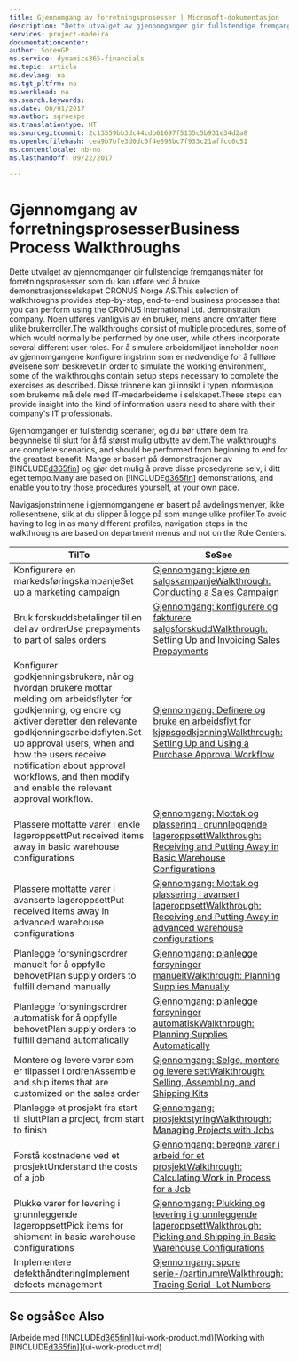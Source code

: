 ```yaml
---
title: Gjennomgang av forretningsprosesser | Microsoft-dokumentasjon
description: "Dette utvalget av gjennomganger gir fullstendige fremgangsmåter for forretningsprosesser som du kan utføre ved å bruke demonstrasjonsselskapet CRONUS Norge AS. Noen utføres vanligvis av én bruker, mens andre omfatter flere ulike brukerroller. For å simulere arbeidsmiljøet inneholder noen av gjennomgangene konfigureringstrinn som er nødvendige for å fullføre øvelsene som beskrevet. Disse trinnene kan gi innsikt i typen informasjon som brukerne må dele med IT-medarbeiderne i selskapet."
services: project-madeira
documentationcenter: 
author: SorenGP
ms.service: dynamics365-financials
ms.topic: article
ms.devlang: na
ms.tgt_pltfrm: na
ms.workload: na
ms.search.keywords: 
ms.date: 08/01/2017
ms.author: sgroespe
ms.translationtype: HT
ms.sourcegitcommit: 2c13559bb3dc44cdb61697f5135c5b931e34d2a8
ms.openlocfilehash: cea9b7bfe3d0dc0f4e698bc7f933c21affcc0c51
ms.contentlocale: nb-no
ms.lasthandoff: 09/22/2017

---
```

# <a name="business-process-walkthroughs"></a><span data-ttu-id="240a8-106">Gjennomgang av forretningsprosesser</span><span class="sxs-lookup"><span data-stu-id="240a8-106">Business Process Walkthroughs</span></span>
<span data-ttu-id="240a8-107">Dette utvalget av gjennomganger gir fullstendige fremgangsmåter for forretningsprosesser som du kan utføre ved å bruke demonstrasjonsselskapet CRONUS Norge AS.</span><span class="sxs-lookup"><span data-stu-id="240a8-107">This selection of walkthroughs provides step-by-step, end-to-end business processes that you can perform using the CRONUS International Ltd. demonstration company.</span></span> <span data-ttu-id="240a8-108">Noen utføres vanligvis av én bruker, mens andre omfatter flere ulike brukerroller.</span><span class="sxs-lookup"><span data-stu-id="240a8-108">The walkthroughs consist of multiple procedures, some of which would normally be performed by one user, while others incorporate several different user roles.</span></span> <span data-ttu-id="240a8-109">For å simulere arbeidsmiljøet inneholder noen av gjennomgangene konfigureringstrinn som er nødvendige for å fullføre øvelsene som beskrevet.</span><span class="sxs-lookup"><span data-stu-id="240a8-109">In order to simulate the working environment, some of the walkthroughs contain setup steps necessary to complete the exercises as described.</span></span> <span data-ttu-id="240a8-110">Disse trinnene kan gi innsikt i typen informasjon som brukerne må dele med IT-medarbeiderne i selskapet.</span><span class="sxs-lookup"><span data-stu-id="240a8-110">These steps can provide insight into the kind of information users need to share with their company's IT professionals.</span></span>  

 <span data-ttu-id="240a8-111">Gjennomganger er fullstendig scenarier, og du bør utføre dem fra begynnelse til slutt for å få størst mulig utbytte av dem.</span><span class="sxs-lookup"><span data-stu-id="240a8-111">The walkthroughs are complete scenarios, and should be performed from beginning to end for the greatest benefit.</span></span> <span data-ttu-id="240a8-112">Mange er basert på demonstrasjoner av [!INCLUDE[d365fin](includes/d365fin_md.md)] og gjør det mulig å prøve disse prosedyrene selv, i ditt eget tempo.</span><span class="sxs-lookup"><span data-stu-id="240a8-112">Many are based on [!INCLUDE[d365fin](includes/d365fin_md.md)] demonstrations, and enable you to try those procedures yourself, at your own pace.</span></span>  

 <span data-ttu-id="240a8-113">Navigasjonstrinnene i gjennomgangene er basert på avdelingsmenyer, ikke rollesentrene, slik at du slipper å logge på som mange ulike profiler.</span><span class="sxs-lookup"><span data-stu-id="240a8-113">To avoid having to log in as many different profiles, navigation steps in the walkthroughs are based on department menus and not on the Role Centers.</span></span>  

|<span data-ttu-id="240a8-114">Til</span><span class="sxs-lookup"><span data-stu-id="240a8-114">To</span></span>|<span data-ttu-id="240a8-115">Se</span><span class="sxs-lookup"><span data-stu-id="240a8-115">See</span></span>|  
|--------|---------|  
|<span data-ttu-id="240a8-116">Konfigurere en markedsføringskampanje</span><span class="sxs-lookup"><span data-stu-id="240a8-116">Set up a marketing campaign</span></span>|[<span data-ttu-id="240a8-117">Gjennomgang: kjøre en salgskampanje</span><span class="sxs-lookup"><span data-stu-id="240a8-117">Walkthrough: Conducting a Sales Campaign</span></span>](walkthrough-conducting-a-sales-campaign.md)|  
|<span data-ttu-id="240a8-118">Bruk forskuddsbetalinger til en del av ordrer</span><span class="sxs-lookup"><span data-stu-id="240a8-118">Use prepayments to part of sales orders</span></span>|[<span data-ttu-id="240a8-119">Gjennomgang: konfigurere og fakturere salgsforskudd</span><span class="sxs-lookup"><span data-stu-id="240a8-119">Walkthrough: Setting Up and Invoicing Sales Prepayments</span></span>](walkthrough-setting-up-and-invoicing-sales-prepayments.md)|  
|<span data-ttu-id="240a8-120">Konfigurer godkjenningsbrukere, når og hvordan brukere mottar melding om arbeidsflyter for godkjenning, og endre og aktiver deretter den relevante godkjenningsarbeidsflyten.</span><span class="sxs-lookup"><span data-stu-id="240a8-120">Set up approval users, when and how the users receive notification about approval workflows, and then modify and enable the relevant approval workflow.</span></span>|[<span data-ttu-id="240a8-121">Gjennomgang: Definere og bruke en arbeidsflyt for kjøpsgodkjenning</span><span class="sxs-lookup"><span data-stu-id="240a8-121">Walkthrough: Setting Up and Using a Purchase Approval Workflow</span></span>](walkthrough-setting-up-and-using-a-purchase-approval-workflow.md)|  
|<span data-ttu-id="240a8-122">Plassere mottatte varer i enkle lageroppsett</span><span class="sxs-lookup"><span data-stu-id="240a8-122">Put received items away in basic warehouse configurations</span></span>|[<span data-ttu-id="240a8-123">Gjennomgang: Mottak og plassering i grunnleggende lageroppsett</span><span class="sxs-lookup"><span data-stu-id="240a8-123">Walkthrough: Receiving and Putting Away in Basic Warehouse Configurations</span></span>](walkthrough-receiving-and-putting-away-in-basic-warehousing.md)|  
|<span data-ttu-id="240a8-124">Plassere mottatte varer i avanserte lageroppsett</span><span class="sxs-lookup"><span data-stu-id="240a8-124">Put received items away in advanced warehouse configurations</span></span>|[<span data-ttu-id="240a8-125">Gjennomgang: Mottak og plassering i avansert lageroppsett</span><span class="sxs-lookup"><span data-stu-id="240a8-125">Walkthrough: Receiving and Putting Away in advanced warehouse configurations</span></span>](walkthrough-receiving-and-putting-away-in-advanced-warehousing.md)|  
|<span data-ttu-id="240a8-126">Planlegge forsyningsordrer manuelt for å oppfylle behovet</span><span class="sxs-lookup"><span data-stu-id="240a8-126">Plan supply orders to fulfill demand manually</span></span>|[<span data-ttu-id="240a8-127">Gjennomgang: planlegge forsyninger manuelt</span><span class="sxs-lookup"><span data-stu-id="240a8-127">Walkthrough: Planning Supplies Manually</span></span>](walkthrough-planning-supplies-manually.md)|  
|<span data-ttu-id="240a8-128">Planlegge forsyningsordrer automatisk for å oppfylle behovet</span><span class="sxs-lookup"><span data-stu-id="240a8-128">Plan supply orders to fulfill demand automatically</span></span>|[<span data-ttu-id="240a8-129">Gjennomgang: planlegge forsyninger automatisk</span><span class="sxs-lookup"><span data-stu-id="240a8-129">Walkthrough: Planning Supplies Automatically</span></span>](walkthrough-planning-supplies-automatically.md)|  
|<span data-ttu-id="240a8-130">Montere og levere varer som er tilpasset i ordren</span><span class="sxs-lookup"><span data-stu-id="240a8-130">Assemble and ship items that are customized on the sales order</span></span>|[<span data-ttu-id="240a8-131">Gjennomgang: Selge, montere og levere sett</span><span class="sxs-lookup"><span data-stu-id="240a8-131">Walkthrough: Selling, Assembling, and Shipping Kits</span></span>](walkthrough-selling-assembling-and-shipping-kits.md)|  
|<span data-ttu-id="240a8-132">Planlegge et prosjekt fra start til slutt</span><span class="sxs-lookup"><span data-stu-id="240a8-132">Plan a project, from start to finish</span></span>|[<span data-ttu-id="240a8-133">Gjennomgang: prosjektstyring</span><span class="sxs-lookup"><span data-stu-id="240a8-133">Walkthrough: Managing Projects with Jobs</span></span>](walkthrough-managing-projects-with-jobs.md)|  
|<span data-ttu-id="240a8-134">Forstå kostnadene ved et prosjekt</span><span class="sxs-lookup"><span data-stu-id="240a8-134">Understand the costs of a job</span></span>|[<span data-ttu-id="240a8-135">Gjennomgang: beregne varer i arbeid for et prosjekt</span><span class="sxs-lookup"><span data-stu-id="240a8-135">Walkthrough: Calculating Work in Process for a Job</span></span>](walkthrough-calculating-work-in-process-for-a-job.md)|  
|<span data-ttu-id="240a8-136">Plukke varer for levering i grunnleggende lageroppsett</span><span class="sxs-lookup"><span data-stu-id="240a8-136">Pick items for shipment in basic warehouse configurations</span></span>|[<span data-ttu-id="240a8-137">Gjennomgang: Plukking og levering i grunnleggende lageroppsett</span><span class="sxs-lookup"><span data-stu-id="240a8-137">Walkthrough: Picking and Shipping in Basic Warehouse Configurations</span></span>](walkthrough-picking-and-shipping-in-basic-warehousing.md)|  
|<span data-ttu-id="240a8-138">Implementere defekthåndtering</span><span class="sxs-lookup"><span data-stu-id="240a8-138">Implement defects management</span></span>|[<span data-ttu-id="240a8-139">Gjennomgang: spore serie-/partinumre</span><span class="sxs-lookup"><span data-stu-id="240a8-139">Walkthrough: Tracing Serial-Lot Numbers</span></span>](walkthrough-tracing-serial-lot-numbers.md)|  

## <a name="see-also"></a><span data-ttu-id="240a8-140">Se også</span><span class="sxs-lookup"><span data-stu-id="240a8-140">See Also</span></span>
<span data-ttu-id="240a8-141">[Arbeide med [!INCLUDE[d365fin](includes/d365fin_md.md)]](ui-work-product.md)</span><span class="sxs-lookup"><span data-stu-id="240a8-141">[Working with [!INCLUDE[d365fin](includes/d365fin_md.md)]](ui-work-product.md)</span></span>  

